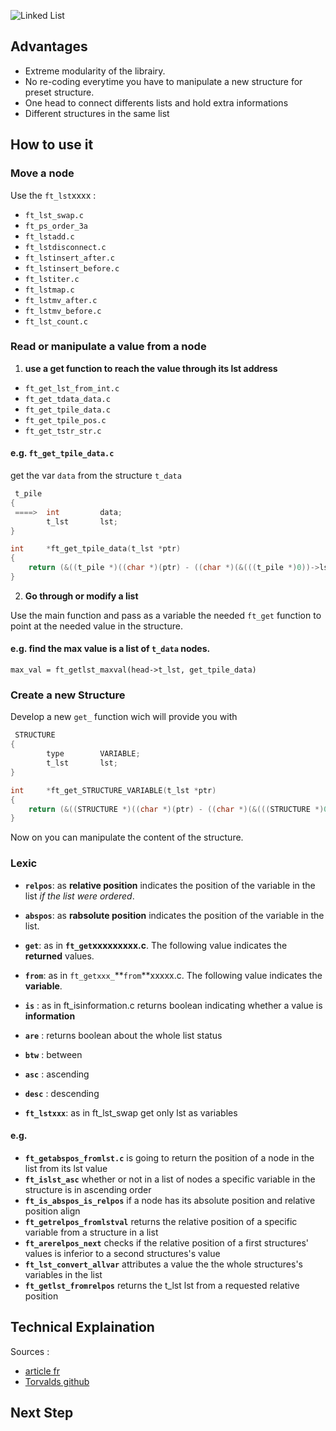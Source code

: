![Linked List](http://a.michelizza.free.fr/uploads/TutoOS/list_linux.png)

## Advantages

* Extreme modularity of the librairy.
* No re-coding everytime you have to manipulate a new structure for preset structure.
* One head to connect differents lists and hold extra informations
* Different structures in the same list

## How to use it

### **Move a node**

Use the `ft_lst`xxxx : 
* `ft_lst_swap.c`
* `ft_ps_order_3a` 
* `ft_lstadd.c` 
* `ft_lstdisconnect.c` 
* `ft_lstinsert_after.c` 
* `ft_lstinsert_before.c` 
* `ft_lstiter.c` 
* `ft_lstmap.c` 
* `ft_lstmv_after.c` 
* `ft_lstmv_before.c` 
* `ft_lst_count.c`

### **Read or manipulate a value from a node**
1. **use a get function to reach the value through its lst address** 
* `ft_get_lst_from_int.c`
* `ft_get_tdata_data.c` 
* `ft_get_tpile_data.c`
* `ft_get_tpile_pos.c`
* `ft_get_tstr_str.c`

#### e.g. `ft_get_tpile_data.c`
get the var `data` from the structure `t_data`

```C
 t_pile
{
 ====>	int         data;
		t_lst		lst;
}
```

```C
int		*ft_get_tpile_data(t_lst *ptr)
{
	return (&((t_pile *)((char *)(ptr) - ((char *)(&(((t_pile *)0))->lst))))->data);
}
```


2. **Go through or modify a list**

Use the main function and pass as a variable the needed `ft_get` function to point at the needed value in the structure.
#### e.g. find the max value is a list of `t_data` nodes.

```
max_val = ft_getlst_maxval(head->t_lst, get_tpile_data)

```

### Create a new Structure

Develop a new `get_` function wich will provide you with 

```C
 STRUCTURE
{
		type        VARIABLE;
		t_lst		lst;
}
```

```C
int		*ft_get_STRUCTURE_VARIABLE(t_lst *ptr)
{
	return (&((STRUCTURE *)((char *)(ptr) - ((char *)(&(((STRUCTURE *)0))->lst))))->VARIABLE);
}
```
Now on you can manipulate the content of the structure.


### Lexic

* __`relpos`__: as **relative position** indicates the position of the variable in the list *if the list were ordered*.
* __`abspos`__: as  **rabsolute position** indicates the position of the variable in the list.

* __`get`__: as in __`ft_get`xxxxxxxxx.c__. The following value indicates the **returned** values.  
* __`from`__: as in `ft_getxxx_`**`from`**xxxxx.c. The following value indicates the **variable**.
  
* __`is`__ : as in ft_isinformation.c returns boolean indicating whether a value is **information**
* __`are`__ : returns boolean about the whole list status
* __`btw`__ : between
* __`asc`__ : ascending
* __`desc`__ : descending
* __`ft_lstxxx`__: as in ft_lst_swap get only lst as variables

#### e.g.
  * __`ft_getabspos_fromlst.c`__  is going to return the position of a node in the list from its lst value
* __`ft_islst_asc`__ whether or not in a list of nodes a specific variable in the structure is in ascending order
* __`ft_is_abspos_is_relpos`__ if a node has its absolute position and relative position align
* __`ft_getrelpos_fromlstval`__ returns the relative position of a specific variable from a structure in a list
* __`ft_arerelpos_next`__ checks if the relative position of a first structures' values is inferior to a second structures's value
* __`ft_lst_convert_allvar`__ attributes a value the the whole structures's variables in the list
* __`ft_getlst_fromrelpos`__ returns the t_lst lst from a requested relative position




## Technical Explaination

Sources :
- [article fr](http://a.michelizza.free.fr/pmwiki.php?n=TutoOS.Linkedlist)
- [Torvalds github](https://github.com/torvalds/linux/blob/master/include/linux/list.h)

## Next Step
